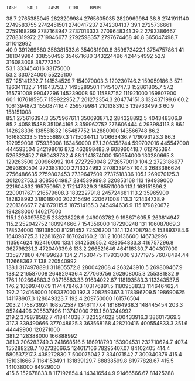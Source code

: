	TASP	SALI	JASM	CTRL	BPUM
38.7	2765385045		2823209984	2765605035	2820969984
38.8	2741911140	2749583755	2742451501	2740417237	2742304137
39.1	2725736661	2759168299	2787168947	2737013333	2709648341
39.2	2793386667	2788319972	2719946677	2792598357	2797674468
40.8	365047498.7		311012992		
40.9	391269680	356381533.6	354081900.8	359673422.1	375475786.1
41	381049984	338550496	354671680	343224496	424454992
52.9	316083008		38777350		
53.1	333454016		33175000		
53.2	330724000		55225100		
57	125141232.7	141534529.7	154070003.3	120230746.2	159059186.3
57.1	126341132.7	141943753.7	149528950.1	114540747.3	152861805.7
57.2			165791008	99047296	145239008
60	115887152	111921000	169807900		
60.1	107618595.7	159922952.7	261272354.3	204774151.3	132437199.6
60.2	106139487.3	155087416.4	259579984	210138310.3	139733499.3
60.9	158151008				
85.1	275616394.3	357596761.1	350693871.2	284328892.5	404348306.9
85.2	405815488	351064165.3	359962752	276606444.4	293984113.8
86.1	142628336	138581832	165487752	142880000	143566748
86.2	161683333.5	155556897.3	171503441.1	170663436.7	179093123.3
86.3			192959008	175935008	163456000
87.1	306358744	599702016	445547008	444593504	342198016
87.2	462898483.9	608960418.7	612795394	526322452.7	680433782.4
88.1	141874000	150654000	130280665.3	129263500	209966992
104				2727250048	2728570010
104.2	2723186677	2693630504	2723831000	2713324992	2708339157
104.3	2683386624	2756486635	2759802453	2739647509	2737518336
105.1	269070125.3	301202753.3	308536498.7	284539999.3	320853168
113	194939000	221604832	195750951.2	172147329.3	185511000
113.1	163151896.2	220001767.1	216579608.3	183222791.8	245724681
113.2	35965900	182828992	318016000	202215496	220671008
113.3	121434738.9	220136667.7	241679115.5	187514165.3	245494636.9
115	179820672		194288000	146217500	
115.1	208097652.5	238238228.9	249003782.9	198671605.5	263814947
115.2		252042752	180994666.7	154356000	187290248
131	106087869.3	178524000	119138500	81291452	72526200
131.1	124708794.6	153893784.6	164098725.3	122816287	167024160.2
131.2	100136600		146732996	113564624	162416000
133.1	314253655.2	428054833.3	416757296.8	362798231.3	472040339.6
133.2	266521646	464116330.7	404307000	335277880	474199628
134.2	71530475	117933000	93771975	76078494.44	112668362.7
138				220540992	
138.1	317497889.1	311805572.8	280042808.4	263243910.5	269809467.9
138.2	216587008	264829436.4	277069756	262908005.3	255381832.9
176.1	102664883.3	93716583.33	91634022.67	118193583.3	113343537.5
176.2	106997407.9	117447846.3	103176891.5	118095383.3	114646462.4
192.2				124168000	108337000
192.3	208259367.3	178396709.5	198690625	141178907.3	128649323.7
192.4	209750000	161576504			
203.2	175873924	168572587	134611177.4	181864938.3	148445454
203.3			95244496	205537496	113742000
219.1				503244992	
219.2	379878582.7	418414038.7	323524622	500433916.3	386017369.3
317.3	339490666	377048625.3	363568168	428210416	400554833.3
351.6	44449900	120271000			
381.2	128388000	166888992			
381.3	206283749.3	241668516.5	186918793	153904531	232710624.7
407.4	155288228.7	102732666.5	124617166	78295407.07	84102405
414.4	580537217.3	438272830.7	500075042.7	334071542.7	300340376
415.4	151031666.7	116415349.1	131839129.7	88838599.8	81977828.67
415.5		141038000		84929000	
415.6	152678833.8	117192854.4	143416544.9	91466566.67	81425288


